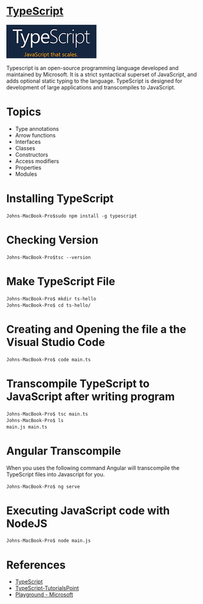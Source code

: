 # [TypeScript](https://www.typescriptlang.org/)   

![Typescript Logo](https://github.com/cusey/ImageForWiki/blob/master/Logos/Typescript.PNG)

Typescript is an open-source programming language developed and maintained by Microsoft. It is a strict syntactical superset of JavaScript, and adds optional static typing to the language. TypeScript is designed for development of large applications and transcompiles to JavaScript.

# Topics  
* Type annotations
* Arrow functions
* Interfaces
* Classes
* Constructors
* Access modifiers
* Properties
* Modules

# Installing TypeScript    

`Johns-MacBook-Pro$sudo npm install -g typescript`       

# Checking Version      

`Johns-MacBook-Pro$tsc --version`       

# Make TypeScript File    

`Johns-MacBook-Pro$ mkdir ts-hello`       
`Johns-MacBook-Pro$ cd ts-hello/`        

# Creating and Opening the file a the Visual Studio Code     

`Johns-MacBook-Pro$ code main.ts`           

# Transcompile TypeScript to JavaScript after writing program     

`Johns-MacBook-Pro$ tsc main.ts`       
`Johns-MacBook-Pro$ ls`       
`main.js main.ts`          

# Angular Transcompile    
When you uses the following command Angular will transcompile the TypeScript files into Javascript for you.    

`Johns-MacBook-Pro$ ng serve`   

# Executing JavaScript code with NodeJS   

`Johns-MacBook-Pro$ node main.js`   

# References    
* [TypeScript](https://www.typescriptlang.org/)       
* [TypeScript-TutorialsPoint](https://www.tutorialspoint.com/typescript/typescript_basic_syntax.htm)    
* [Playground - Microsoft](https://www.typescriptlang.org/play/index.html)  

